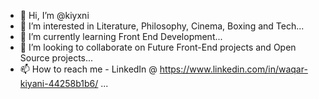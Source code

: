 - 👋 Hi, I’m @kiyxni
- 👀 I’m interested in Literature, Philosophy, Cinema, Boxing and Tech...
- 🌱 I’m currently learning Front End Development...
- 💞️ I’m looking to collaborate on Future Front-End projects and Open Source projects...
- 📫 How to reach me - LinkedIn @ https://www.linkedin.com/in/waqar-kiyani-44258b1b6/ ...

<!---
kiyxni/kiyxni is a ✨ special ✨ repository because its `README.md` (this file) appears on your GitHub profile.
You can click the Preview link to take a look at your changes.
--->

